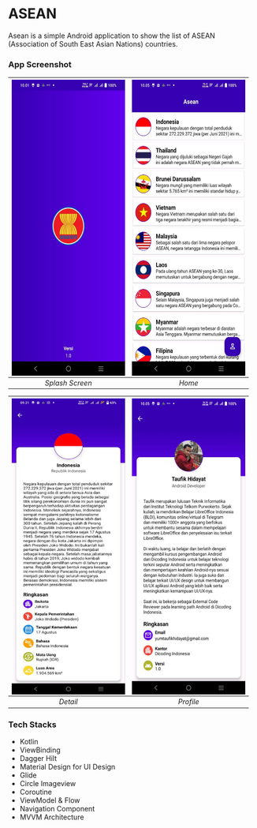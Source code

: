 # ASEAN
Asean is a simple Android application to show the list of ASEAN (Association of South East Asian Nations) countries.

### App Screenshot
| <img src=splash.jpeg  align="center" height="600" width="230" ></a> | <img src=home.jpeg  align="center" height="600" width="230" ></a> |
|:-------------------------------------------------------------------:|:-----------------------------------------------------------------:|
|                           *Splash Screen*                           |                              *Home*                               |

| <img src=details.jpeg  align="center" height="600" width="230" ></a> | <img src=profile.jpeg  align="center" height="600" width="230" ></a> |
|:--------------------------------------------------------------------:|:--------------------------------------------------------------------:|
|                               *Detail*                               |                              *Profile*                               |

### Tech Stacks
- Kotlin
- ViewBinding
- Dagger Hilt
- Material Design for UI Design
- Glide
- Circle Imageview
- Coroutine
- ViewModel & Flow
- Navigation Component
- MVVM Architecture